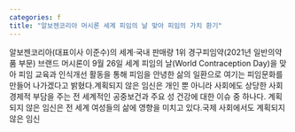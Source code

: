 ```yaml
---
categories: f
title: "알보젠코리아 머시론 세계 피임의 날 맞아 피임의 가치 환기"
---
```

알보젠코리아(대표이사 이준수)의 세계·국내 판매량 1위 경구피임약(2021년 일반의약품 부문) 브랜드 머시론이 9월 26일 세계 피임의 날(World Contraception Day)을 맞아 피임 교육과 인식개선 활동을 통해 피임을 안녕한 삶의 일환으로 여기는 피임문화를 만들어 나가겠다고 밝혔다.계획되지 않은 임신은 개인 뿐 아니라 사회에도 상당한 사회 경제적 부담을 주는 전 세계적인 공중보건과 주요 성 건강에 대한 이슈 중 하나다. 계획되지 않은 임신은 전 세계 여성들의 삶에 영향을 미치고 있다.국제 사회에서도 계획되지 않은 임신